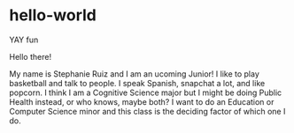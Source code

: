 # hello-world
YAY fun

Hello there!

My name is Stephanie Ruiz and I am an ucoming Junior! I like to play basketball and talk to people.
I speak Spanish, snapchat a lot, and like popcorn.
I think I am a Cognitive Science major but I might be doing Public Health instead, or who knows, maybe both?
I want to do an Education or Computer Science minor and this class is the deciding factor of which one I do.

